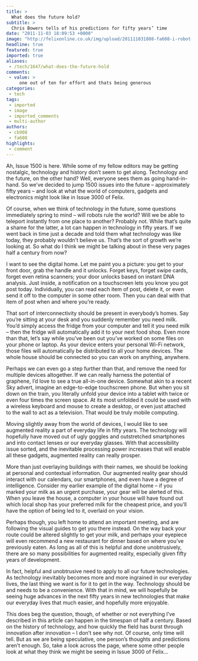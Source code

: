```yaml
---
title: >
  What does the future hold?
subtitle: >
  Chris Bowers tells of his predictions for fifty years’ time
date: "2011-11-03 18:09:53 +0000"
image: "http://felixonline.co.uk/img/upload/201111031808-fa608-i-robot-2004-42-g1.jpg"
headline: true
featured: true
imported: true
aliases:
 - /tech/1647/what-does-the-future-hold
comments:
 - value: >
     one out of ten for effort and thats being generous
categories:
 - tech
tags:
 - imported
 - image
 - imported_comments
 - multi-author
authors:
 - cb908
 - fa608
highlights:
 - comment
---
```


Ah, Issue 1500 is here. While some of my fellow editors may be getting nostalgic, technology and history don’t seem to get along. Technology and the future, on the other hand? Well, everyone sees them as going hand-in-hand. So we’ve decided to jump 1500 issues into the future – approximately fifty years – and look at what the world of computers, gadgets and electronics might look like in Issue 3000 of Felix.

Of course, when we think of technology in the future, some questions immediately spring to mind – will robots rule the world? Will we be able to teleport instantly from one place to another? Probably not. While that’s quite a shame for the latter, a lot can happen in technology in fifty years. If we went back in time just a decade and told them what technology was like today, they probably wouldn’t believe us. That’s the sort of growth we’re looking at. So what do I think we might be talking about in these very pages half a century from now?

I want to see the digital home. Let me paint you a picture: you get to your front door, grab the handle and it unlocks. Forget keys, forget swipe cards, forget even retina scanners; your door unlocks based on instant DNA analysis. Just inside, a notification on a touchscreen lets you know you got post today. Individually, you can read each item of post, delete it, or even send it off to the computer in some other room. Then you can deal with that item of post when and where you’re ready.

That sort of interconnectivity should be present in everybody’s homes. Say you’re sitting at your desk and you suddenly remember you need milk. You’d simply access the fridge from your computer and tell it you need milk – then the fridge will automatically add it to your next food shop. Even more than that, let’s say while you’ve been out you’ve worked on some files on your phone or laptop. As your device enters your personal Wi-Fi network, those files will automatically be distributed to all your home devices. The whole house should be connected so you can work on anything, anywhere.

Perhaps we can even go a step further than that, and remove the need for multiple devices altogether. If we can really harness the potential of graphene, I’d love to see a true all-in-one device. Somewhat akin to a recent Sky advert, imagine an edge-to-edge touchscreen phone. But when you sit down on the train, you literally unfold your device into a tablet with twice or even four times the screen space. At its most unfolded it could be used with a wireless keyboard and mouse to create a desktop, or even just attached to the wall to act as a television. That would be truly mobile computing.

Moving slightly away from the world of devices, I would like to see augmented reality a part of everyday life in fifty years. The technology will hopefully have moved out of ugly goggles and outstretched smartphones and into contact lenses or our everyday glasses. With that accessibility issue sorted, and the inevitable processing power increases that will enable all these gadgets, augmented reality can really prosper.

More than just overlaying buildings with their names, we should be looking at personal and contextual information. Our augmented reality gear should interact with our calendars, our smartphones, and even have a degree of intelligence. Consider my earlier example of the digital home – if you marked your milk as an urgent purchase, your gear will be alerted of this. When you leave the house, a computer in your house will have found out which local shop has your preferred milk for the cheapest price, and you’ll have the option of being led to it, overlaid on your vision.

Perhaps though, you left home to attend an important meeting, and are following the visual guides to get you there instead. On the way back your route could be altered slightly to get your milk, and perhaps your eyepiece will even recommend a new restaurant for dinner based on where you’ve previously eaten. As long as all of this is helpful and done unobtrusively, there are so many possibilities for augmented reality, especially given fifty years of development.

In fact, helpful and unobtrusive need to apply to all our future technologies. As technology inevitably becomes more and more ingrained in our everyday lives, the last thing we want is for it to get in the way. Technology should be and needs to be a convenience. With that in mind, we will hopefully be seeing huge advances in the next fifty years in new technologies that make our everyday lives that much easier, and hopefully more enjoyable.

This does beg the question, though, of whether or not everything I’ve described in this article can happen in the timespan of half a century. Based on the history of technology, and how quickly the field has burst through innovation after innovation – I don’t see why not. Of course, only time will tell. But as we are being speculative, one person’s thoughts and predictions aren’t enough. So, take a look across the page, where some other people look at what they think we might be seeing in Issue 3000 of Felix...
